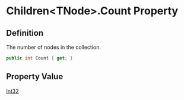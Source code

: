 # Children&lt;TNode&gt;.Count Property
## Definition

The number of nodes in the collection.

```c#
public int Count { get; }
```

## Property Value

[Int32](https://learn.microsoft.com/en-gb/dotnet/api/System.Int32)
